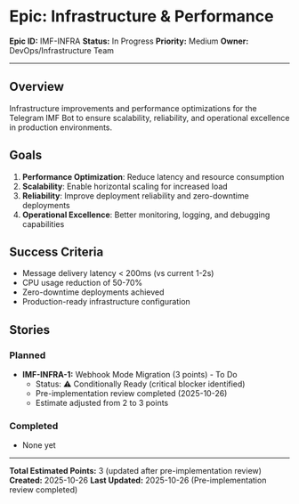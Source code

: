 # Epic: Infrastructure & Performance

**Epic ID:** IMF-INFRA
**Status:** In Progress
**Priority:** Medium
**Owner:** DevOps/Infrastructure Team

---

## Overview

Infrastructure improvements and performance optimizations for the Telegram IMF Bot to ensure scalability, reliability, and operational excellence in production environments.

## Goals

1. **Performance Optimization**: Reduce latency and resource consumption
2. **Scalability**: Enable horizontal scaling for increased load
3. **Reliability**: Improve deployment reliability and zero-downtime deployments
4. **Operational Excellence**: Better monitoring, logging, and debugging capabilities

## Success Criteria

- Message delivery latency < 200ms (vs current 1-2s)
- CPU usage reduction of 50-70%
- Zero-downtime deployments achieved
- Production-ready infrastructure configuration

## Stories

### Planned
- **IMF-INFRA-1:** Webhook Mode Migration (3 points) - To Do
  - Status: ⚠️ Conditionally Ready (critical blocker identified)
  - Pre-implementation review completed (2025-10-26)
  - Estimate adjusted from 2 to 3 points

### Completed
- None yet

---

**Total Estimated Points:** 3 (updated after pre-implementation review)
**Created:** 2025-10-26
**Last Updated:** 2025-10-26 (Pre-implementation review completed)
